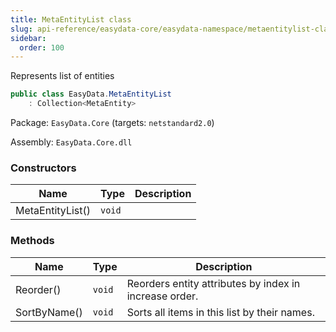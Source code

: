 ```yaml
---
title: MetaEntityList class
slug: api-reference/easydata-core/easydata-namespace/metaentitylist-class
sidebar:
  order: 100
---
```


Represents list of entities
```csharp
public class EasyData.MetaEntityList
    : Collection<MetaEntity>

```
Package: `EasyData.Core` (targets: `netstandard2.0`)

Assembly: `EasyData.Core.dll`

### Constructors

| Name | Type | Description | 
| --- | --- | --- | 
| MetaEntityList() | `void` |  | 


### Methods

| Name | Type | Description | 
| --- | --- | --- | 
| Reorder() | `void` | Reorders entity attributes by index in increase order. | 
| SortByName() | `void` | Sorts all items in this list by their names. |
